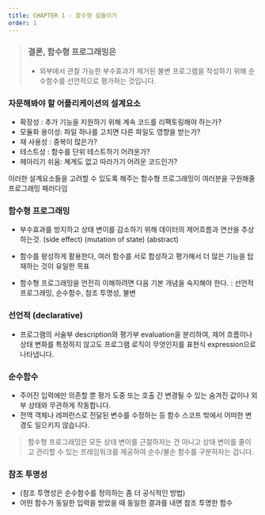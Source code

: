 ```yaml
---
title: CHAPTER 1 - 함수형 길들이기 
order: 1
---
```


> 
> ### 결론, 함수형 프로그래밍은
> 
> - 외부에서 관찰 가능한 부수효과가 제거된 불변 프로그램을 작성하기 위해 순수함수를 선언적으로 평가하는 것입니다.
> 

### 자문해봐야 할 어플리케이션의 설계요소

- 확장성 : 추가 기능을 지원하기 위해 계속 코드를 리팩토링해야 하는가?
- 모듈화 용이성: 파일 하나를 고치면 다른 파일도 영향을 받는가?
- 재 사용성 : 중복이 많은가?
- 테스트성 : 함수를 단위 테스트하기 어려운가?
- 헤아리기 쉬움: 쳬계도 없고 따라가기 어려운 코드인가?

이러한 설계요소들을 고려할 수 있도록 해주는 
함수형 프로그래밍이 여러분을 구원해줄 프로그래밍 패러다임 


### 함수형 프로그래밍

- 부수효과를 방지하고 상태 변이를 감소하기 위해 데이터의 제어흐름과 연산을 추상하는것.
  (side effect)
  (mutation of state)
  (abstract)

- 함수를 왕성하게 활용한다, 여러 함수를 서로 합성하고 평가해서 더 많은 기능을 탑재하는 것이 유일한 목표

- 함수형 프로그래밍을 언전히 이해하려면 다음 기본 개념을 숙지해야 한다. : 선언적 프로그래밍, 순수함수, 참조 투명성, 불변


### 선언적 (declarative)

- 프로그램의 서술부 description와 평가부 evaluation을 분리하여, 제어 흐름이나 상태 변화를 특정하지 않고도 프로그램 로직이 무엇인지를
  표현식 expression으로 나타냅니다.

### 순수함수

- 주어진 입력에만 의존할 뿐 평가 도중 또는 호출 간 변경될 수 있는 숨겨진 값이나 외부 상태와 무관하게 작동합니다.
- 전역 객체나 레퍼런스로 전달된 변수를 수정하는 등 함수 스코프 밖에서 어떠한 변경도 일으키지 않습니다.

> 함수형 프로그래밍은 모든 상태 변이를 근절하자는 건 아니고
> 상태 변이를 줄이고 관리할 수 있는 프레임워크를 제공하여 순수/불순 함수를 구분하자는 겁니다.

### 참조 투명성

- (참조 투명성은 순수함수를 정의하는 좀 더 공식적인 방법)
- 어떤 함수가 동일한 입력을 받았을 때 동일한 결과를 내면 참조 투명한 함수



